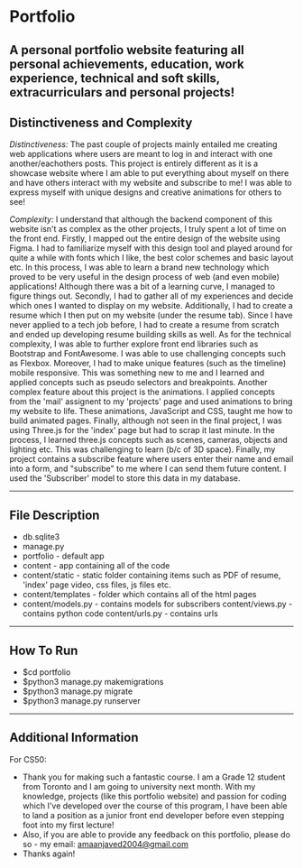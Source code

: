 # Portfolio
A personal portfolio website featuring all personal achievements, education, work experience, technical and soft skills, extracurriculars and personal projects!
---
## Distinctiveness and Complexity
_Distinctiveness:_ The past couple of projects mainly entailed me creating web applications where users are meant to log in and interact with one another/eachothers posts. This project is entirely different as it is a showcase website where I am able to put everything about myself on there and have others interact with my website and subscribe to me! I was able to express myself with unique designs and creative animations for others to see!

_Complexity:_ I understand that although the backend component of this website isn't as complex as the other projects, I truly spent a lot of time on the front end. Firstly, I mapped out the entire design of the website using Figma. I had to familiarize myself with this design tool and played around for quite a while with fonts which I like, the best color schemes and basic layout etc. In this process, I was able to learn a brand new technology which proved to be very useful in the design process of web (and even mobile) applications! Although there was a bit of a learning curve, I managed to figure things out. Secondly, I had to gather all of my experiences and decide which ones I wanted to display on my website. Additionally, I had to create a resume which I then put on my website (under the resume tab). Since I have never applied to a tech job before, I had to create a resume from scratch and ended up developing resume building skills as well. As for the technical complexity, I was able to further explore front end libraries such as Bootstrap and FontAwesome. I was able to use challenging concepts such as Flexbox. Moreover, I had to make unique features (such as the timeline) mobile responsive. This was something new to me and I learned and applied concepts such as pseudo selectors and breakpoints. Another complex feature about this project is the animations. I applied concepts from the 'mail' assignent to my 'projects' page and used animations to bring my website to life. These animations, JavaScript and CSS, taught me how to build animated pages. Finally, although not seen in the final project, I was using Three.js for the 'index' page but had to scrap it last minute. In the process, I learned three.js concepts such as scenes, cameras, objects and lighting etc. This was challenging to learn (b/c of 3D space). Finally, my project contains a subscribe feature where users enter their name and email into a form, and "subscribe" to me where I can send them future content. I used the 'Subscriber' model to store this data in my database.

---
## File Description
* db.sqlite3
* manage.py
* portfolio - default app
* content - app containing all of the code
* content/static - static folder containing items such as PDF of resume, 'index' page video, css files, js files etc.
* content/templates - folder which contains all of the html pages
* content/models.py - contains models for subscribers
content/views.py - contains python code
content/urls.py - contains urls

---
## How To Run
* $cd portfolio
* $python3 manage.py makemigrations 
* $python3 manage.py migrate
* $python3 manage.py runserver

---
## Additional Information
For CS50: 
* Thank you for making such a fantastic course. I am a Grade 12 student from Toronto and I am going to university next month. With my knowledge, projects (like this portfolio website) and passion for coding which I've developed over the course of this program, I have been able to land a position as a junior front end developer before even stepping foot into my first lecture!
* Also, if you are able to provide any feedback on this portfolio, please do so - my email: amaanjaved2004@gmail.com
* Thanks again!
